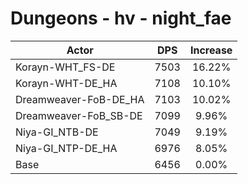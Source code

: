 # Dungeons - hv - night_fae
| Actor | DPS | Increase |
|---|:---:|:---:|
|Korayn-WHT_FS-DE|7503|16.22%|
|Korayn-WHT-DE_HA|7108|10.10%|
|Dreamweaver-FoB-DE_HA|7103|10.02%|
|Dreamweaver-FoB_SB-DE|7099|9.96%|
|Niya-GI_NTB-DE|7049|9.19%|
|Niya-GI_NTP-DE_HA|6976|8.05%|
|Base|6456|0.00%|

